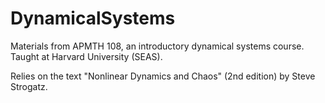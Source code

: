 # DynamicalSystems
 Materials from APMTH 108, an introductory dynamical systems course.  Taught at Harvard University (SEAS).
 
 Relies on the text "Nonlinear Dynamics and Chaos" (2nd edition) by Steve Strogatz.
